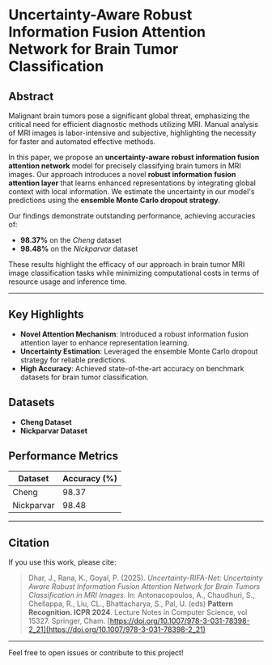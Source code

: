 # Uncertainty-Aware Robust Information Fusion Attention Network for Brain Tumor Classification

## Abstract
Malignant brain tumors pose a significant global threat, emphasizing the critical need for efficient diagnostic methods utilizing MRI. Manual analysis of MRI images is labor-intensive and subjective, highlighting the necessity for faster and automated effective methods.  

In this paper, we propose an **uncertainty-aware robust information fusion attention network** model for precisely classifying brain tumors in MRI images. Our approach introduces a novel **robust information fusion attention layer** that learns enhanced representations by integrating global context with local information. We estimate the uncertainty in our model's predictions using the **ensemble Monte Carlo dropout strategy**.  

Our findings demonstrate outstanding performance, achieving accuracies of:
- **98.37%** on the *Cheng* dataset  
- **98.48%** on the *Nickparvar* dataset  

These results highlight the efficacy of our approach in brain tumor MRI image classification tasks while minimizing computational costs in terms of resource usage and inference time.

---

## Key Highlights
- **Novel Attention Mechanism**: Introduced a robust information fusion attention layer to enhance representation learning.
- **Uncertainty Estimation**: Leveraged the ensemble Monte Carlo dropout strategy for reliable predictions.
- **High Accuracy**: Achieved state-of-the-art accuracy on benchmark datasets for brain tumor classification.

## Datasets
- **Cheng Dataset**  
- **Nickparvar Dataset**

## Performance Metrics
| Dataset       | Accuracy (%) |
|---------------|--------------|
| Cheng         | 98.37        |
| Nickparvar    | 98.48        |

---

## Citation
If you use this work, please cite:  
>Dhar, J., Rana, K., Goyal, P. (2025). *Uncertainty-RIFA-Net: Uncertainty Aware Robust Information Fusion Attention Network for Brain Tumors Classification in MRI Images*. In: Antonacopoulos, A., Chaudhuri, S., Chellappa, R., Liu, CL., Bhattacharya, S., Pal, U. (eds) **Pattern Recognition. ICPR 2024**. Lecture Notes in Computer Science, vol 15327. Springer, Cham. [https://doi.org/10.1007/978-3-031-78398-2_21](https://doi.org/10.1007/978-3-031-78398-2_21)

---

Feel free to open issues or contribute to this project!  
